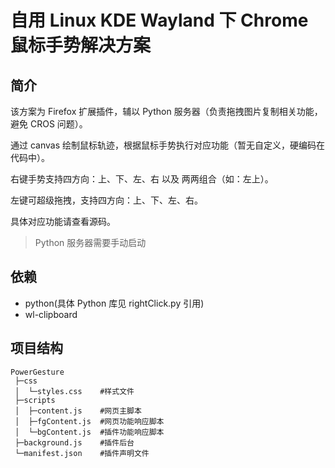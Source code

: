 # 自用 Linux KDE Wayland 下 Chrome 鼠标手势解决方案

## 简介

该方案为 Firefox 扩展插件，辅以 Python 服务器（负责拖拽图片复制相关功能，避免 CROS 问题）。

通过 canvas 绘制鼠标轨迹，根据鼠标手势执行对应功能（暂无自定义，硬编码在代码中）。

右键手势支持四方向：上、下、左、右 以及 两两组合（如：左上）。

左键可超级拖拽，支持四方向：上、下、左、右。

具体对应功能请查看源码。

> Python 服务器需要手动启动

## 依赖

<!-- * [用户态ydotool](https://github.com/ReimuNotMoe/ydotool/issues/241#issuecomment-2464715161) -->
* python(具体 Python 库见 rightClick.py 引用)
* wl-clipboard

## 项目结构

```
PowerGesture
 ├─css
 │  └─styles.css    #样式文件
 ├─scripts
 │  ├─content.js    #网页主脚本
 │  ├─fgContent.js  #网页功能响应脚本
 │  └─bgContent.js  #插件功能响应脚本
 ├─background.js    #插件后台
 └─manifest.json    #插件声明文件
```